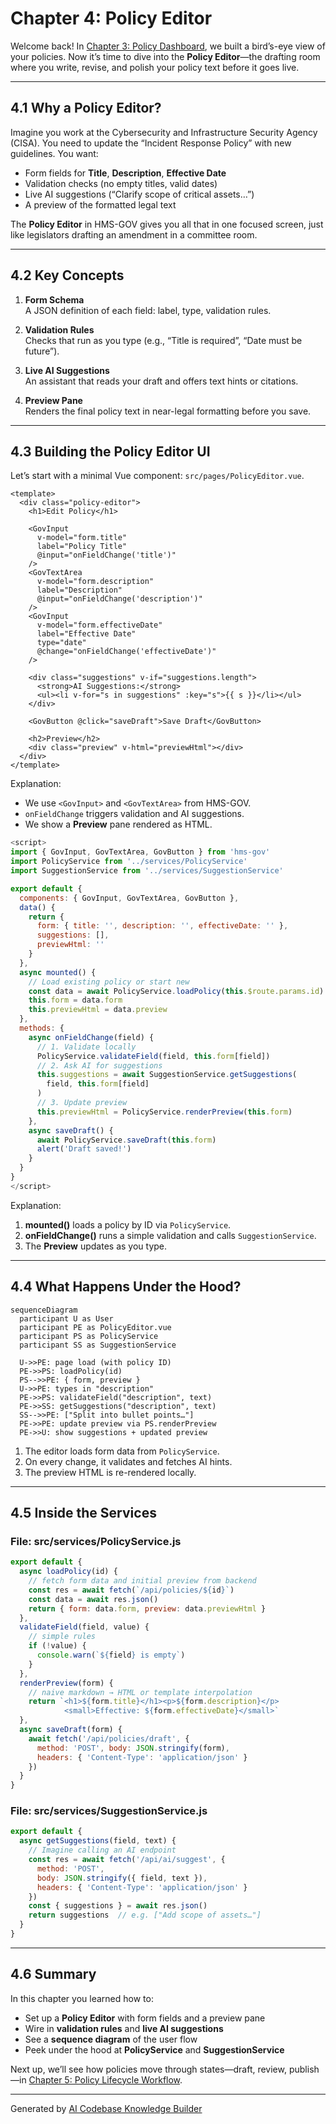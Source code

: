 # Chapter 4: Policy Editor

Welcome back! In [Chapter 3: Policy Dashboard](03_policy_dashboard_.md), we built a bird’s-eye view of your policies. Now it’s time to dive into the **Policy Editor**—the drafting room where you write, revise, and polish your policy text before it goes live.

---

## 4.1 Why a Policy Editor?

Imagine you work at the Cybersecurity and Infrastructure Security Agency (CISA). You need to update the “Incident Response Policy” with new guidelines. You want:

- Form fields for **Title**, **Description**, **Effective Date**  
- Validation checks (no empty titles, valid dates)  
- Live AI suggestions (“Clarify scope of critical assets…”)  
- A preview of the formatted legal text  

The **Policy Editor** in HMS-GOV gives you all that in one focused screen, just like legislators drafting an amendment in a committee room.

---

## 4.2 Key Concepts

1. **Form Schema**  
   A JSON definition of each field: label, type, validation rules.

2. **Validation Rules**  
   Checks that run as you type (e.g., “Title is required”, “Date must be future”).

3. **Live AI Suggestions**  
   An assistant that reads your draft and offers text hints or citations.

4. **Preview Pane**  
   Renders the final policy text in near-legal formatting before you save.

---

## 4.3 Building the Policy Editor UI

Let’s start with a minimal Vue component: `src/pages/PolicyEditor.vue`.

```vue
<template>
  <div class="policy-editor">
    <h1>Edit Policy</h1>

    <GovInput
      v-model="form.title"
      label="Policy Title"
      @input="onFieldChange('title')"
    />
    <GovTextArea
      v-model="form.description"
      label="Description"
      @input="onFieldChange('description')"
    />
    <GovInput
      v-model="form.effectiveDate"
      label="Effective Date"
      type="date"
      @change="onFieldChange('effectiveDate')"
    />

    <div class="suggestions" v-if="suggestions.length">
      <strong>AI Suggestions:</strong>
      <ul><li v-for="s in suggestions" :key="s">{{ s }}</li></ul>
    </div>

    <GovButton @click="saveDraft">Save Draft</GovButton>

    <h2>Preview</h2>
    <div class="preview" v-html="previewHtml"></div>
  </div>
</template>
```

Explanation:  
- We use `<GovInput>` and `<GovTextArea>` from HMS-GOV.  
- `onFieldChange` triggers validation and AI suggestions.  
- We show a **Preview** pane rendered as HTML.

```js
<script>
import { GovInput, GovTextArea, GovButton } from 'hms-gov'
import PolicyService from '../services/PolicyService'
import SuggestionService from '../services/SuggestionService'

export default {
  components: { GovInput, GovTextArea, GovButton },
  data() {
    return {
      form: { title: '', description: '', effectiveDate: '' },
      suggestions: [],
      previewHtml: ''
    }
  },
  async mounted() {
    // Load existing policy or start new
    const data = await PolicyService.loadPolicy(this.$route.params.id)
    this.form = data.form
    this.previewHtml = data.preview
  },
  methods: {
    async onFieldChange(field) {
      // 1. Validate locally
      PolicyService.validateField(field, this.form[field])
      // 2. Ask AI for suggestions
      this.suggestions = await SuggestionService.getSuggestions(
        field, this.form[field]
      )
      // 3. Update preview
      this.previewHtml = PolicyService.renderPreview(this.form)
    },
    async saveDraft() {
      await PolicyService.saveDraft(this.form)
      alert('Draft saved!')
    }
  }
}
</script>
```

Explanation:  
1. **mounted()** loads a policy by ID via `PolicyService`.  
2. **onFieldChange()** runs a simple validation and calls `SuggestionService`.  
3. The **Preview** updates as you type.

---

## 4.4 What Happens Under the Hood?

```mermaid
sequenceDiagram
  participant U as User
  participant PE as PolicyEditor.vue
  participant PS as PolicyService
  participant SS as SuggestionService

  U->>PE: page load (with policy ID)
  PE->>PS: loadPolicy(id)
  PS-->>PE: { form, preview }
  U->>PE: types in "description"
  PE->>PS: validateField("description", text)
  PE->>SS: getSuggestions("description", text)
  SS-->>PE: ["Split into bullet points…"]
  PE->>PE: update preview via PS.renderPreview
  PE->>U: show suggestions + updated preview
```

1. The editor loads form data from `PolicyService`.  
2. On every change, it validates and fetches AI hints.  
3. The preview HTML is re-rendered locally.

---

## 4.5 Inside the Services

### File: src/services/PolicyService.js

```js
export default {
  async loadPolicy(id) {
    // fetch form data and initial preview from backend
    const res = await fetch(`/api/policies/${id}`)
    const data = await res.json()
    return { form: data.form, preview: data.previewHtml }
  },
  validateField(field, value) {
    // simple rules
    if (!value) {
      console.warn(`${field} is empty`)
    }
  },
  renderPreview(form) {
    // naive markdown → HTML or template interpolation
    return `<h1>${form.title}</h1><p>${form.description}</p>
            <small>Effective: ${form.effectiveDate}</small>`
  },
  async saveDraft(form) {
    await fetch('/api/policies/draft', {
      method: 'POST', body: JSON.stringify(form),
      headers: { 'Content-Type': 'application/json' }
    })
  }
}
```

### File: src/services/SuggestionService.js

```js
export default {
  async getSuggestions(field, text) {
    // Imagine calling an AI endpoint
    const res = await fetch('/api/ai/suggest', {
      method: 'POST',
      body: JSON.stringify({ field, text }),
      headers: { 'Content-Type': 'application/json' }
    })
    const { suggestions } = await res.json()
    return suggestions  // e.g. ["Add scope of assets…"]
  }
}
```

---

## 4.6 Summary

In this chapter you learned how to:

- Set up a **Policy Editor** with form fields and a preview pane  
- Wire in **validation rules** and **live AI suggestions**  
- See a **sequence diagram** of the user flow  
- Peek under the hood at **PolicyService** and **SuggestionService**

Next up, we’ll see how policies move through states—draft, review, publish—in [Chapter 5: Policy Lifecycle Workflow](05_policy_lifecycle_workflow_.md).

---

Generated by [AI Codebase Knowledge Builder](https://github.com/The-Pocket/Tutorial-Codebase-Knowledge)